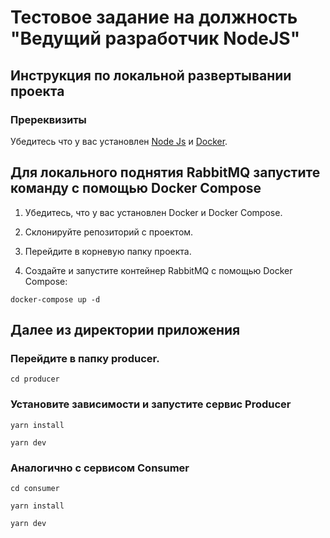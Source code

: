 # Тестовое задание на должность "Ведущий разработчик NodeJS"
## Инструкция по локальной развертывании проекта

### Пререквизиты
Убедитесь что у вас установлен [Node Js](https://nodejs.org/en) и [Docker](https://www.docker.com/).

## Для локального поднятия RabbitMQ запустите команду с помощью Docker Compose

1. Убедитесь, что у вас установлен Docker и Docker Compose.
2. Склонируйте репозиторий с проектом.
3. Перейдите в корневую папку проекта.

4. Создайте и запустите контейнер RabbitMQ с помощью Docker Compose:

```
docker-compose up -d
```

## Далее из директории приложения
### Перейдите в папку producer.
```
cd producer
```
### Установите зависимости и запустите сервис Producer
```
yarn install
```
    
    yarn dev
### Аналогично с сервисом Consumer
```
cd consumer
```
```
yarn install
```
    
    yarn dev


